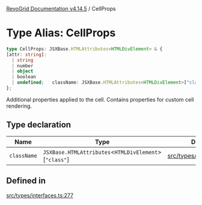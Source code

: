 [RevoGrid Documentation v4.14.5](README.md) / CellProps

# Type Alias: CellProps

```ts
type CellProps: JSXBase.HTMLAttributes<HTMLDivElement> & {
[attr: string]: 
  | string
  | number
  | object
  | boolean
  | undefined;   className: JSXBase.HTMLAttributes<HTMLDivElement>["class"];
};
```

Additional properties applied to the cell.
Contains properties for custom cell rendering.

## Type declaration

| Name | Type | Defined in |
| ------ | ------ | ------ |
| `className` | `JSXBase.HTMLAttributes`\<`HTMLDivElement`\>\[`"class"`\] | [src/types/interfaces.ts:278](https://github.com/revolist/revogrid/blob/395fb64310e6654557393205ff295dbb2f4142c5/src/types/interfaces.ts#L278) |

## Defined in

[src/types/interfaces.ts:277](https://github.com/revolist/revogrid/blob/395fb64310e6654557393205ff295dbb2f4142c5/src/types/interfaces.ts#L277)
